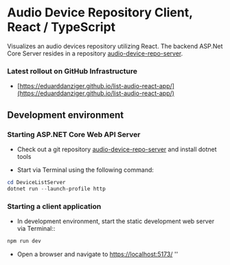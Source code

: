 # Audio Device Repository Client, React / TypeScript 

Visualizes an audio devices repository utilizing React. The backend ASP.Net Core Server resides in a repository [audio-device-repo-server](https://github.com/eduarddanziger/audio-device-repo-server/).

### Latest rollout on GitHub Infrastructure
- [https://eduarddanziger.github.io/list-audio-react-app/](https://eduarddanziger.github.io/list-audio-react-app/)

## Development environment

### Starting ASP.NET Core Web API Server

- Check out a git repository [audio-device-repo-server](https://github.com/eduarddanziger/audio-device-repo-server/) and install dotnet tools

- Start via Terminal using the following command:

```powershell or bash
cd DeviceListServer
dotnet run --launch-profile http
```

### Starting a client application
- In development environment, start the static development web server via Terminal::

```powershell or bash
npm run dev
```

- Open a browser and navigate to [https://localhost:5173/](https://localhost:5173/)
''

